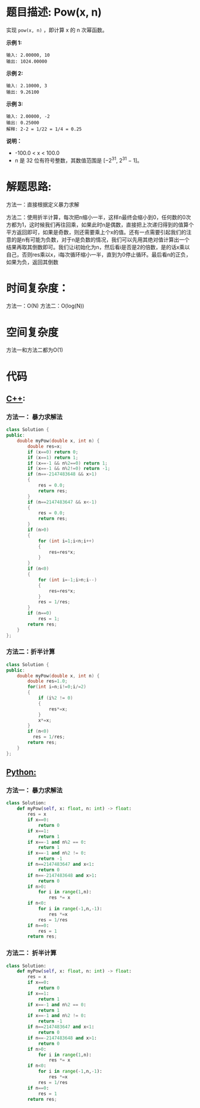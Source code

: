 # 题目描述:  Pow(x, n)

实现 ``pow(x, n)`` ，即计算 x 的 n 次幂函数。


**示例 1:**
```
输入: 2.00000, 10
输出: 1024.00000
```

**示例 2:**
```
输入: 2.10000, 3
输出: 9.26100
```

**示例 3:**
```
输入: 2.00000, -2
输出: 0.25000
解释: 2-2 = 1/22 = 1/4 = 0.25
```

**说明：**

  - -100.0 < x < 100.0
  - n 是 32 位有符号整数，其数值范围是 [−2<sup>31</sup>, 2<sup>31</sup> − 1]。

  
# 解题思路:
  方法一：直接根据定义暴力求解
  
  方法二：使用折半计算，每次把n缩小一半，这样n最终会缩小到0，任何数的0次方都为1，这时候我们再往回乘，如果此时n是偶数，直接把上次递归得到的值算个平方返回即可，如果是奇数，则还需要乘上个x的值。还有一点需要引起我们的注意的是n有可能为负数，对于n是负数的情况，我们可以先用其绝对值计算出一个结果再取其倒数即可。我们让i初始化为n，然后看i是否是2的倍数，是的话x乘以自己，否则res乘以x，i每次循环缩小一半，直到为0停止循环。最后看n的正负，如果为负，返回其倒数
# 时间复杂度：
  方法一：O(N)
  方法二：O(log(N))
# 空间复杂度
  方法一和方法二都为O(1)
  
# 代码

## [C++](./PowX-N.cpp):

### 方法一： 暴力求解法
```c++
class Solution {
public:
    double myPow(double x, int n) {
        double res=x;
        if (x==0) return 0;
        if (x==1) return 1;
        if (x==-1 && n%2==0) return 1;
        if (x==-1 && n%2!=0) return -1;
        if (n==-2147483648 && x>1) 
        {
            res = 0.0;
            return res;
        }
        if (n==2147483647 && x<-1) 
        {
            res = 0.0;
            return res;
        }
        if (n>0)
        {
            for (int i=1;i<n;i++)
            {
                res=res*x;
            }
        }
        if (n<0)
        {
            for (int i=-1;i>n;i--)
            {
                res=res*x;
            }
            res = 1/res;
        }
        if (n==0)
            res = 1;
        return res;
    }
};
```

### 方法二：折半计算
```c++
class Solution {
public:
    double myPow(double x, int n) {
        double res=1.0;
        for(int i=n;i!=0;i/=2)
        {
            if (i%2 != 0)
            {
                res*=x;
            }
            x*=x;
        }
        if (n<0)
          res = 1/res;
        return res;
    }
};
```

## [Python:](https://github.com/bryceustc/LeetCode_Note/blob/master/python/PowX-N/PowX-N.py)
### 方法一： 暴力求解法
```python
class Solution:
    def myPow(self, x: float, n: int) -> float:
        res = x
        if x==0:
            return 0
        if x==1:
            return 1
        if x==-1 and n%2 == 0:
            return 1
        if x==-1 and n%2 != 0:
            return -1
        if n==2147483647 and x<1:
            return 0
        if n==-2147483648 and x>1:
            return 0
        if n>0:
            for i in range(1,n):
                res *= x
        if n<0:
            for i in range(-1,n,-1):
                res *=x
            res = 1/res
        if n==0:
            res = 1
        return res;
```

### 方法二： 折半计算
```python
class Solution:
    def myPow(self, x: float, n: int) -> float:
        res = x
        if x==0:
            return 0
        if x==1:
            return 1
        if x==-1 and n%2 == 0:
            return 1
        if x==-1 and n%2 != 0:
            return -1
        if n==2147483647 and x<1:
            return 0
        if n==-2147483648 and x>1:
            return 0
        if n>0:
            for i in range(1,n):
                res *= x
        if n<0:
            for i in range(-1,n,-1):
                res *=x
            res = 1/res
        if n==0:
            res = 1
        return res;
```
